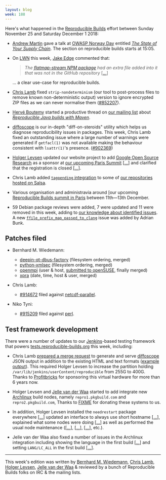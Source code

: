 ```yaml
---
layout: blog
week: 188
---
```


Here's what happened in the [Reproducible Builds](https://reproducible-builds.org) effort between Sunday November 25 and Saturday December 1 2018:

* [Andrew Martin](https://www.binarysludge.com/) gave a talk at [OWASP Norway Day](https://owaspnorwayday.org/) entitled [*The State of Your Supply Chain*](https://www.youtube.com/watch?v=o4ZedASTVFM&t=0s&list=PLUyk8TFqGpianCUx68eJpXz6QSlLhBmyP&index=3). The section on reproducible builds starts at 15:05.

* On [LWN](https://lwn.net/) this week, [Jake Edge](http://www.edge2.net/) commented that:

    > *The [flatmap-stream NPM package](https://www.theregister.co.uk/2018/11/26/npm_repo_bitcoin_stealer/) had an extra file added into it that was not in the GitHub repository* [[...](https://lwn.net/SubscriberLink/773121/c05141ddae21da8b/)]

    ... a clear use-case for reproducible builds.

* [Chris Lamb](https://chris-lamb.co.uk/) fixed `strip-nondeterminism` (our tool to post-process files to remove known non-deterministic output) version to ignore encrypted ZIP files as we can never normalise them ([#852207](https://bugs.debian.org/852207)).

* [Hervé Boutemy](http://people.apache.org/~hboutemy/) started a productive thread on [our mailing list](https://lists.reproducible-builds.org/pipermail/rb-general/) about [*Reproducible Java builds with Maven*](https://lists.reproducible-builds.org/pipermail/rb-general/2018-November/thread.html#1273).

* [diffoscope](https://diffoscope.org/) is our in-depth "diff-on-steroids" utility which helps us diagnose reproducibility issues in packages. This week, Chris Lamb fixed an outstanding issue where a large number of warnings were generated if `getfacl(1)` was not available making the behaviour consistent with `lsattr(1)`'s presence. ([#902369](https://bugs.debian.org/902369))

* [Holger Levsen](http://layer-acht.org/) updated our website project to add [Google Open Source Research](https://opensource.google.com/) as a sponsor at [our upcoming Paris Summit](https://reproducible-builds.org/events/paris2018/) [[...](https://salsa.debian.org/reproducible-builds/reproducible-website/commit/25b6602)] and clarified that the registration is closed [[...](https://salsa.debian.org/reproducible-builds/reproducible-website/commit/cdfcf44)].

* Chris Lamb added [`tagpending` integration](https://wiki.debian.org/Salsa/Doc\#Dealing_with_Debian_BTS_from_commit_messages) to some of [our repositories hosted on Salsa](https://salsa.debian.org/reproducible-builds).

* Various organisation and administravia around [our upcoming [Reproducible Builds summit in Paris](https://reproducible-builds.org/events/paris2018/) between 11th—13th December.

* 59 Debian package reviews were added, 7 were updated and 11 were removed in this week, adding to [our knowledge about identified issues](https://tests.reproducible-builds.org/debian/index_issues.html). A new [`ffile_prefix_map_passed_to_clang`](https://salsa.debian.org/reproducible-builds/reproducible-notes/commit/c334f5cf) issue was added by Adrian Bunk.


Patches filed
-------------

* Bernhard M. Wiedemann:
    * [deepin-qt-dbus-factory](https://cr.deepin.io/#/c/dde/dde-qt-dbus-factory/+/40105) (filesystem ordering, merged)
    * [python-xmlsec](https://github.com/mehcode/python-xmlsec/pull/91) (filesystem ordering, merged)
    * [openmpi](https://github.com/open-mpi/ompi/pull/5653) (user & host, [submitted to openSUSE](https://build.opensuse.org/request/show/652140), finally merged)
    * [xpra](http://xpra.org/trac/ticket/2062) (date, time, host & user, merged)

* Chris Lamb:
    * [#914672](https://bugs.debian.org/914672) filed against [netcdf-parallel](https://tracker.debian.org/pkg/netcdf-parallel).

* Niko Tyni:
    * [#915209](https://bugs.debian.org/915209) filed against [perl](https://tracker.debian.org/pkg/perl).


Test framework development
--------------------------

There were a number of updates to our [Jenkins](https://jenkins.io/)-based testing framework that powers [tests.reproducible-builds.org](tests.reproducible-builds.org) this week, including:

* Chris Lamb [prepared a merge request](https://salsa.debian.org/qa/jenkins.debian.net/merge_requests/17) to generate and serve [diffoscope](https://diffoscope.org/) JSON output in addition to the existing HTML and text formats ([example output](https://tests.reproducible-builds.org/debian/dbdjson/buster/arm64/continuity_0.0~git20180216.d8fb858-1.diffoscope.json.gz)). This required Holger Levsen to increase the partition holding `/var/lib/jenkins/userContent/reproducible` from 255G to 400G. Thanks to [Profitbricks](https://www.profitbricks.co.uk/) for sponsoring this virtual hardware for more than 6 years now.

* Holger Levsen and [Jelle van der Waa](https://vdwaa.nl/) started to add integrate new [Archlinux](https://www.archlinux.org/) build nodes, namely `repro1.pkgbuild.com` and `repro2.pkgbuild.com`, Thanks to [FIXME](FIXME) for donating these systems to us.

* In addition, Holger Levsen installed the `needrestart` package everywhere [[...](https://salsa.debian.org/qa/jenkins.debian.net/commit/00bd6ac1)] updated an interface to always use short hostname [[...](https://salsa.debian.org/qa/jenkins.debian.net/commit/91a936f8)], explained what some nodes were doing [[...](https://salsa.debian.org/qa/jenkins.debian.net/commit/dbd40692)] as well as performed the usual node maintenance ([[...](https://salsa.debian.org/qa/jenkins.debian.net/commit/0abf968a)], [[...](https://salsa.debian.org/qa/jenkins.debian.net/commit/ec0b9929)], [[...](https://salsa.debian.org/qa/jenkins.debian.net/commit/00451113)], etc.).

* Jelle van der Waa also fixed a number of issues in the Archlinux integration including showing the language in the first build [[...](https://salsa.debian.org/qa/jenkins.debian.net/commit/ae55ece3)] and setting `LANG/LC_ALL` in the first build [[...](https://salsa.debian.org/qa/jenkins.debian.net/commit/a0927060)].


---

This week's edition was written by [Bernhard M. Wiedemann](https://lizards.opensuse.org/author/bmwiedemann/), [Chris Lamb](https://chris-lamb.co.uk/), [Holger Levsen](http://layer-acht.org/), [Jelle van der Waa](https://vdwaa.nl/) & reviewed by a bunch of Reproducible Builds folks on IRC & the mailing lists.
